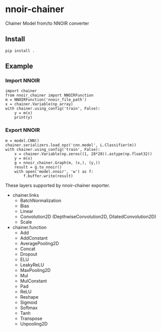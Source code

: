# nnoir-chainer

Chainer Model from/to NNOIR converter

## Install

```
pip install .
```

## Example

### Import NNOIR

```
import chainer
from nnoir_chainer import NNOIRFunction
m = NNOIRFunction('nnoir_file_path')
x = chainer.Variable(np_array)
with chainer.using_config('train', False):
    y = m(x)
    print(y)
```

### Export NNOIR

```
m = model.CNN()
chainer.serializers.load_npz('cnn.model', L.Classifier(m))
with chainer.using_config('train', False):
    x = chainer.Variable(np.zeros((1, 28*28)).astype(np.float32))
    y = m(x)
    g = nnoir_chainer.Graph(m, (x,), (y,))
    result = g.to_nnoir()
    with open('model.nnoir', 'w') as f:
        f.buffer.write(result)
```

These layers supported by nnoir-chainer exporter.

* chainer.links
    * BatchNormalization
    * Bias
    * Linear
    * Convolution2D (DepthwiseConvolution2D, DilatedConvolution2D)
    * Scale
* chainer.function
    * Add
    * AddConstant
    * AveragePooling2D
    * Concat
    * Dropout
    * ELU
    * LeakyReLU
    * MaxPooling2D
    * Mul
    * MulConstant
    * Pad
    * ReLU
    * Reshape
    * Sigmoid
    * Softmax
    * Tanh
    * Transpose
    * Unpooling2D
